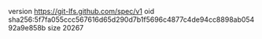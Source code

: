 version https://git-lfs.github.com/spec/v1
oid sha256:5f7fa055ccc567616d65d290d7b1f5696c4877c4de94cc8898ab05492a9e858b
size 20267
